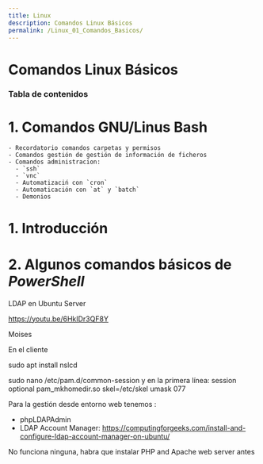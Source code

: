 ```yaml
---
title: Linux
description: Comandos Linux Básicos
permalink: /Linux_01_Comandos_Basicos/
---
```


<h1>Comandos Linux Básicos</h1>

<h3>Tabla de contenidos</h3>

# 1. Comandos GNU/Linus Bash
    - Recordatorio comandos carpetas y permisos
    - Comandos gestión de gestión de información de ficheros
    - Comandos administracion:
      - `ssh`
      - `vnc`
      - Automatizaciń con `cron`
      - Automaticación con `at` y `batch`
      - Demonios
# 1. Introducción


# 2. Algunos comandos básicos de ***PowerShell***
LDAP en Ubuntu Server

https://youtu.be/6HkIDr3QF8Y



Moises




En el cliente

sudo apt install nslcd



sudo nano /etc/pam.d/common-session
y en la primera línea: session optional pam_mkhomedir.so skel=/etc/skel umask 077


Para la gestión desde entorno web tenemos : 
- phpLDAPAdmin 
- LDAP Account Manager:  https://computingforgeeks.com/install-and-configure-ldap-account-manager-on-ubuntu/

No funciona ninguna, habra que instalar PHP and Apache web server antes
